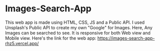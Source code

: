 # Images-Search-App
This web app is made using HTML, CSS, JS and a Public API. I used Unsplash's Public API to create my own "Google" for Images. Here, Any Images can be searched to see. It is responsive for both Web view and Mobile view.
Here's the link for the web app: https://images-search-app-rhz5.vercel.app/
